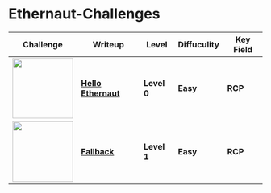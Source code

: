 # Ethernaut-Challenges
| Challenge | Writeup | Level | Diffuculity | Key Field |
| --- | --- | --- | --- | ---|
| <img src="https://ethernaut.openzeppelin.com/imgs/BigLevel0.svg" height="120"> |[**Hello Ethernaut**](https://github.com/wasny0ps/Ethernaut-Challenges/tree/main/Challenges/Hello%20Ethernaut)|**Level 0**|**Easy**|**RCP**|
| <img src="https://ethernaut.openzeppelin.com/imgs/BigLevel1.svg" height="120"> |[**Fallback**](https://github.com/wasny0ps/Ethernaut-Challenges/tree/main/Challenges/Fallback)|**Level 1**|**Easy**|**RCP**|
